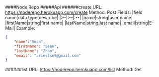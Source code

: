 ####Node Repo
#####Api
######create
URL:    https://noderepo.herokuapp.com/create
Method: Post
Fields:
|field name|data type|describe|
|:--|:--|:--|
|name|string|user name|
|firstName|string|first name|
|lastName|string|last name|
|email|string|E-Mail|
Example:
```json
{
    "name":"Sean",
    "firstName": "Sean",
    "lastName": "Zhao",
    "email": "ariestse9@gmail.com"
}
```
######list
URL:    https://noderepo.herokuapp.com/list
Method: Get